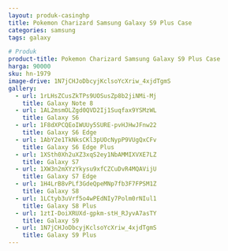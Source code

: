 ```yaml
---
layout: produk-casinghp
title: Pokemon Charizard Samsung Galaxy S9 Plus Case
categories: samsung
tags: galaxy

# Produk
product-title: Pokemon Charizard Samsung Galaxy S9 Plus Case
harga: 90000
sku: hn-1979
image-drive: 1N7jCHJoDbcyjKclsoYcXriw_4xjdTgmS
gallery:
  - url: 1rLHsZCusZkTPs9UOSusZp8b2jiNMi-Mj
    title: Galaxy Note 8
  - url: 1AL2msmOLZgd0QVD2Ij1Suqfax9YSMzWL
    title: Galaxy S6
  - url: 1F8dXPCQEoIWUUy5SURE-pvHJHwJFnw22
    title: Galaxy S6 Edge
  - url: 1AbY2e1TkNksCKl3pUOcNypP9VUgQxCFv
    title: Galaxy S6 Edge Plus
  - url: 1XSth0Xh2uXZ3xqS2ey1NbAMMIXVXE7LZ
    title: Galaxy S7
  - url: 1XW3n2mXYzYkysu9xfCZCuDvR4MQAVijU
    title: Galaxy S7 Edge
  - url: 1H4LrB8vPLf3GdeQpeMNp7fb3F7FPSM1Z
    title: Galaxy S8
  - url: 1LCtyb3uVrf5o4wPEdNIy7Polm0rNIul1
    title: Galaxy S8 Plus
  - url: 1ztI-DoiXRUXd-gpkm-stH_RJyvA7asTY
    title: Galaxy S9
  - url: 1N7jCHJoDbcyjKclsoYcXriw_4xjdTgmS
    title: Galaxy S9 Plus
---
```


